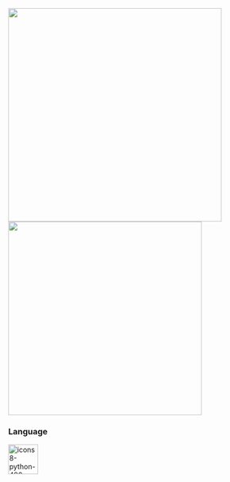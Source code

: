 <div name="stats">

<img width="430px" src="https://github-readme-stats.vercel.app/api?username=MurilloPy&show_icons=true&theme=blueberry">
<img width="390px" src="https://github-readme-stats.vercel.app/api/top-langs/?username=MurilloPy&layout=compact&theme=blueberry">

</div>

<div name="Linguagens">
  
<h3> Language </h3>

<a name="Python" href="https://www.github.com/MurilloPy"><img src="https://i.ibb.co/8dfDDSf/icons8-python-480.png" width="60px" alt="icons8-python-480" border="0"></a>

</div>
